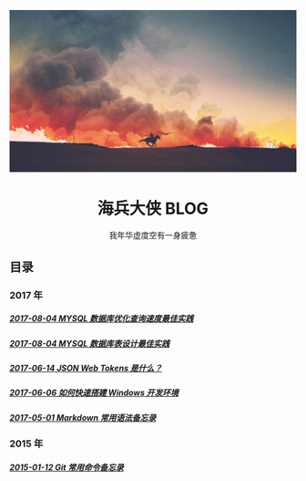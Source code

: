 ![我年华虚度空有一身疲惫](logo.jpg)

# <center>海兵大侠 BLOG</center>
<center>我年华虚度空有一身疲惫</center>

## 目录

### 2017 年

##### [2017-08-04 MYSQL 数据库优化查询速度最佳实践](/article/2017/08/04/153701.md)

##### [2017-08-04 MYSQL 数据库表设计最佳实践](/article/2017/08/04/153700.md)

##### [2017-06-14 JSON Web Tokens 是什么？](/article/2017/06/14/152300.md)

##### [2017-06-06 如何快速搭建 Windows 开发环境](/article/2017/06/06/153000.md)

##### [2017-05-01 Markdown 常用语法备忘录](/article/2017/05/01/022852.md)

### 2015 年

##### [2015-01-12 Git 常用命令备忘录](/article/2015/01/12/083015.md)